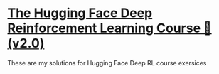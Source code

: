 # [The Hugging Face Deep Reinforcement Learning Course 🤗 (v2.0)](https://huggingface.co/deep-rl-course/unit0/introduction)

These are my solutions for Hugging Face Deep RL course exersices
